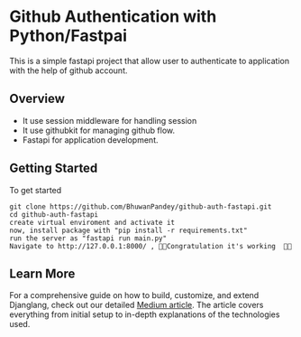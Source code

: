 # Github Authentication with Python/Fastpai

This is a simple fastapi project that allow user to authenticate to application with the help of github account.

## Overview
- It use session middleware for handling session
- It use githubkit for managing github flow.
- Fastapi for application development.

## Getting Started

To get started

```
git clone https://github.com/BhuwanPandey/github-auth-fastapi.git
cd github-auth-fastapi
create virtual enviroment and activate it
now, install package with "pip install -r requirements.txt"
run the server as "fastapi run main.py"
Navigate to http://127.0.0.1:8000/ , 🎉🎉Congratulation it's working  🎉🎉
```

## Learn More

For a comprehensive guide on how to build, customize, and extend Djanglang, check out our detailed [Medium article](https://medium.com/@bhuwan.pandey9867/github-authentication-with-python-fastapi-446a20e60d5a). The article covers everything from initial setup to in-depth explanations of the technologies used.
